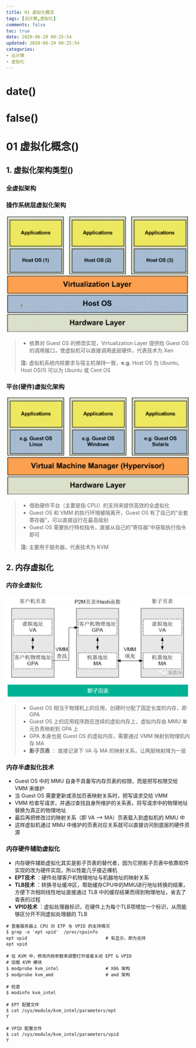 ```yaml
---
title: 01 虚拟化概念
tags: [云计算,虚拟化]
comments: false
toc: true
date: 2020-06-20 00:25:54
updated: 2020-06-20 00:25:54
categories:
- 云计算
- 虚拟化
---
```

# date()
# false()
# 01 虚拟化概念()

<!--more-->


## 1. 虚拟化架构类型()

### 全虚拟架构

### 操作系统层虚拟化架构

<img src=".\img\02.PNG" style="zoom: 67%;" />

> - 依靠对 Guest OS 的修改实现，Virtualization Layer 提供给 Guest OS 的调用接口，使虚拟机可以直接调用底层硬件，代表技术为 Xen
>
> **注:**  虚拟机系统内核要求与宿主机保持一致，**e.g.** Host OS 为 Ubuntu, Host OS(1) 可以为 Ubuntu 或 Cent OS



### **平台(硬件)虚拟化架构**

<img src=".\img\03.PNG" style="zoom:67%;" />

> - 借助硬件平台（主要是指 CPU）的支持来提供高效的全虚拟化
> - Guest OS 和 VMM 的执行环境被隔离开，Guest OS 有了自己的“全套寄存器”，可以直接运行在最高级别
> - Guest OS 需要执行特权指令，直接从自己的“寄存器”中获取执行指令即可
>
> **注:** 主要用于服务器，代表技术为 KVM



## 2. 内存虚拟化

### 内存全虚拟化

![img](./img/04.PNG)

> - Guest OS 相当于物理机上的应用，创建时分配了固定长度的内存，即 GPA
> - Guest OS 上的应用程序跑在连续的虚拟内存上，虚拟内存由 MMU 单元负责映射到 GPA 上
> - GPA 本身也是 Guest OS 的虚拟内存，需要通过 VMM 映射到物理机内存 MA
> - **影子页表** ： 直接记录下 VA 与 MA 的映射关系，让两层映射降为一层



### 内存半虚拟化技术

- Guest OS 中的 MMU 自身不具备写内存页表的权限，而是把写权限交给 VMM 来维护
- 当 Guest OS 需要更新或添加页表映射关系时，把写请求交给 VMM 
- VMM 检查写请求，并通过查找自身所维护的关系表，将写请求中的物理地址替换为真正的物理地址
- 最后再把修改过的映射关系（即 VA –> MA）页表载入到虚拟机的 MMU 中
- 这样虚拟机通过 MMU 中维护的页表对应关系就可以直接访问到底层的硬件资源



### 内存硬件辅助虚拟化

- 内存硬件辅助虚拟化其实是影子页表的替代者，因为它把影子页表中依靠软件实现的改为硬件实现，所以性能几乎接近裸机
- **EPT技术** ：硬件处理客户机物理地址与机器地址的映射关系
- **TLB技术** ：转换寻址缓冲区，帮助缓存CPU中的MMU进行地址转换的结果，方便下次相同线性地址直接通过 TLB 中的缓存结果而得到物理地址，省去了查表的过程
- **VPID技术** ：虚拟处理器标识，在硬件上为每个TLB项增加一个标识，从而能够区分开不同虚拟处理器的 TLB 

```shell
# 查看服务器上 CPU 对 ETP 与 VPID 的支持情况
$ grep -o 'ept vpid'  /proc/cpuinfo 
ept vpid                              # 有显示，即为支持
ept vpid

# 在 KVM 中，修改内核参数来调整打开或者关闭 EPT & VPID
# 加载 KVM 模块
$ modprobe kvm_intel                  # X86 架构
$ modprobe kvm_amd                    # amd 架构

# 检查
$ modinfo kvm_intel

# EPT 配置文件
$ cat /sys/module/kvm_intel/parameters/ept
Y

# VPID 配置文件
$ cat /sys/module/kvm_intel/parameters/vpid 
Y
```

